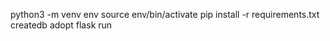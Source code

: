 python3 -m venv env
source env/bin/activate
pip install -r requirements.txt
createdb adopt
flask run